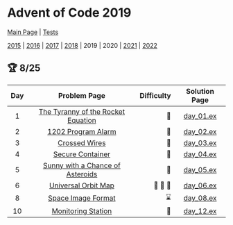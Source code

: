# Advent of Code 2019

[Main Page](https://adventofcode.com/2019) | [Tests](/test/2019)

[2015](/lib/2015) | [2016](/lib/2016) | [2017](/lib/2017) | [2018](/lib/2018) | 2019 | 2020 | [2021](/lib/2021) | [2022](/lib/2022)

## :trophy: 8/25

| Day | Problem Page | Difficulty | Solution Page |
| :---: | :------: | ---: | :---: |
| 1 | [The Tyranny of the Rocket Equation](https://adventofcode.com/2019/day/1) | :star2: | [day_01.ex](/lib/2019/day_01.ex) |
| 2 | [1202 Program Alarm](https://adventofcode.com/2019/day/2) | :star2: | [day_02.ex](/lib/2019/day_02.ex) |
| 3 | [Crossed Wires](https://adventofcode.com/2019/day/3)  | :star2: | [day_03.ex](/lib/2019/day_03.ex) |
| 4 | [Secure Container](https://adventofcode.com/2019/day/4)  | :star2: | [day_04.ex](/lib/2019/day_04.ex) |
| 5 | [Sunny with a Chance of Asteroids](https://adventofcode.com/2019/day/5)  | :star2: | [day_05.ex](/lib/2019/day_05.ex) |
| 6 | [Universal Orbit Map](https://adventofcode.com/2019/day/6)  | :star2: :star2: :star2: | [day_06.ex](/lib/2019/day_06.ex) |
| 8 | [Space Image Format](https://adventofcode.com/2019/day/8)  | :hourglass: | [day_08.ex](/lib/2019/day_08.ex) |
| 10 | [Monitoring Station](https://adventofcode.com/2019/day/10)  | :star2: | [day_12.ex](/lib/2019/day_10.ex) |
